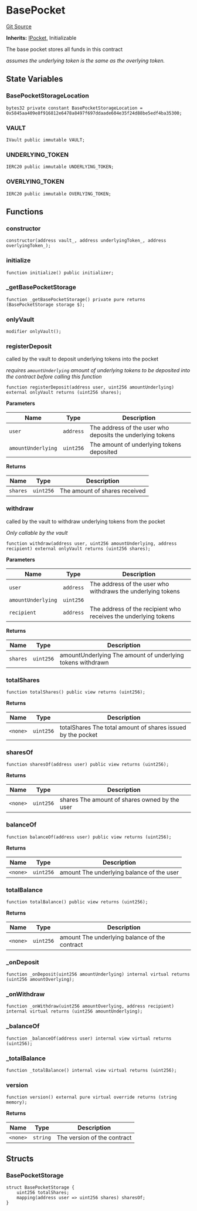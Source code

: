 # BasePocket
[Git Source](https://github.com/cryptexfinance/tcapv2.0/blob/34a621b9d7f953a62f8f826356dda361dde059e4/src/pockets/BasePocket.sol)

**Inherits:**
[IPocket](/src/interface/pockets/IPocket.sol/interface.IPocket.md), Initializable

The base pocket stores all funds in this contract

*assumes the underlying token is the same as the overlying token.*


## State Variables
### BasePocketStorageLocation

```solidity
bytes32 private constant BasePocketStorageLocation = 0x5845aa409e8f916812e6478a8497f697ddaade604e35f24d88be5edf4ba35300;
```


### VAULT

```solidity
IVault public immutable VAULT;
```


### UNDERLYING_TOKEN

```solidity
IERC20 public immutable UNDERLYING_TOKEN;
```


### OVERLYING_TOKEN

```solidity
IERC20 public immutable OVERLYING_TOKEN;
```


## Functions
### constructor


```solidity
constructor(address vault_, address underlyingToken_, address overlyingToken_);
```

### initialize


```solidity
function initialize() public initializer;
```

### _getBasePocketStorage


```solidity
function _getBasePocketStorage() private pure returns (BasePocketStorage storage $);
```

### onlyVault


```solidity
modifier onlyVault();
```

### registerDeposit

called by the vault to deposit underlying tokens into the pocket

*requires `amountUnderlying` amount of underlying tokens to be deposited into the contract before calling this function*


```solidity
function registerDeposit(address user, uint256 amountUnderlying) external onlyVault returns (uint256 shares);
```
**Parameters**

|Name|Type|Description|
|----|----|-----------|
|`user`|`address`|The address of the user who deposits the underlying tokens|
|`amountUnderlying`|`uint256`|The amount of underlying tokens deposited|

**Returns**

|Name|Type|Description|
|----|----|-----------|
|`shares`|`uint256`|The amount of shares received|


### withdraw

called by the vault to withdraw underlying tokens from the pocket

*Only callable by the vault*


```solidity
function withdraw(address user, uint256 amountUnderlying, address recipient) external onlyVault returns (uint256 shares);
```
**Parameters**

|Name|Type|Description|
|----|----|-----------|
|`user`|`address`|The address of the user who withdraws the underlying tokens|
|`amountUnderlying`|`uint256`||
|`recipient`|`address`|The address of the recipient who receives the underlying tokens|

**Returns**

|Name|Type|Description|
|----|----|-----------|
|`shares`|`uint256`|amountUnderlying The amount of underlying tokens withdrawn|


### totalShares


```solidity
function totalShares() public view returns (uint256);
```
**Returns**

|Name|Type|Description|
|----|----|-----------|
|`<none>`|`uint256`|totalShares The total amount of shares issued by the pocket|


### sharesOf


```solidity
function sharesOf(address user) public view returns (uint256);
```
**Returns**

|Name|Type|Description|
|----|----|-----------|
|`<none>`|`uint256`|shares The amount of shares owned by the user|


### balanceOf


```solidity
function balanceOf(address user) public view returns (uint256);
```
**Returns**

|Name|Type|Description|
|----|----|-----------|
|`<none>`|`uint256`|amount The underlying balance of the user|


### totalBalance


```solidity
function totalBalance() public view returns (uint256);
```
**Returns**

|Name|Type|Description|
|----|----|-----------|
|`<none>`|`uint256`|amount The underlying balance of the contract|


### _onDeposit


```solidity
function _onDeposit(uint256 amountUnderlying) internal virtual returns (uint256 amountOverlying);
```

### _onWithdraw


```solidity
function _onWithdraw(uint256 amountOverlying, address recipient) internal virtual returns (uint256 amountUnderlying);
```

### _balanceOf


```solidity
function _balanceOf(address user) internal view virtual returns (uint256);
```

### _totalBalance


```solidity
function _totalBalance() internal view virtual returns (uint256);
```

### version


```solidity
function version() external pure virtual override returns (string memory);
```
**Returns**

|Name|Type|Description|
|----|----|-----------|
|`<none>`|`string`|The version of the contract|


## Structs
### BasePocketStorage

```solidity
struct BasePocketStorage {
    uint256 totalShares;
    mapping(address user => uint256 shares) sharesOf;
}
```

